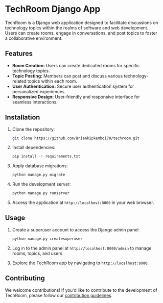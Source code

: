 # TechRoom Django App

TechRoom is a Django web application designed to facilitate discussions on technology topics within the realms of software and web development. Users can create rooms, engage in conversations, and post topics to foster a collaborative environment.

## Features

- **Room Creation:** Users can create dedicated rooms for specific technology topics.
- **Topic Posting:** Members can post and discuss various technology-related topics within each room.
- **User Authentication:** Secure user authentication system for personalized experiences.
- **Responsive Design:** User-friendly and responsive interface for seamless interactions.

## Installation

1. Clone the repository:

    ```bash
    git clone https://github.com/Briankipkemboi78/techroom.git
    ```

2. Install dependencies:

    ```bash
    pip install -r requirements.txt
    ```

3. Apply database migrations:

    ```bash
    python manage.py migrate
    ```

4. Run the development server:

    ```bash
    python manage.py runserver
    ```

5. Access the application at `http://localhost:8000` in your web browser.

## Usage

1. Create a superuser account to access the Django admin panel:

    ```bash
    python manage.py createsuperuser
    ```

2. Log in to the admin panel at `http://localhost:8000/admin` to manage rooms, topics, and users.

3. Explore the TechRoom app by navigating to `http://localhost:8000`.

## Contributing

We welcome contributions! If you'd like to contribute to the development of TechRoom, please follow our [contribution guidelines](CONTRIBUTING.md).


